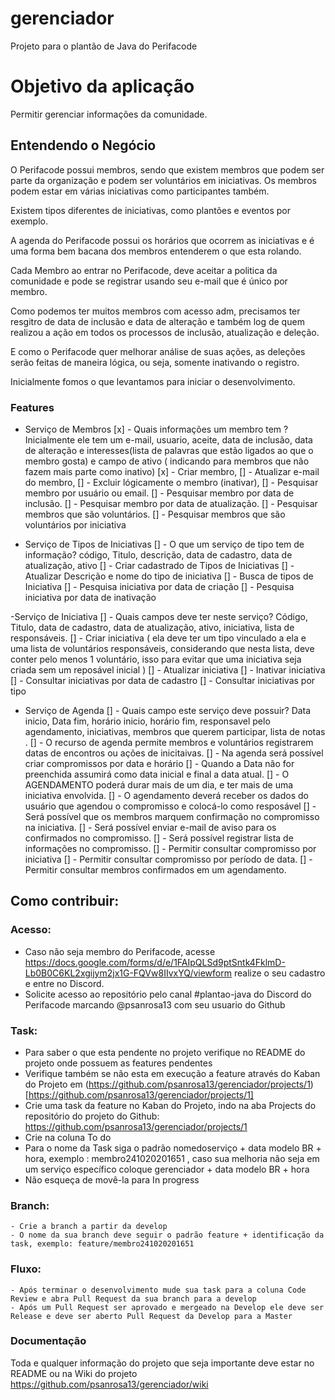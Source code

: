 # gerenciador
Projeto para o plantão de Java do Perifacode 

# Objetivo da aplicação
 Permitir gerenciar informações da comunidade.

## Entendendo o Negócio

O Perifacode possui membros, sendo que existem membros que podem ser parte da organização e podem ser voluntários em iniciativas.
Os membros podem estar em várias iniciativas como participantes também.

Existem tipos diferentes de iniciativas, como plantões e eventos por exemplo.

A agenda do Perifacode possui os horários que ocorrem as iniciativas e é uma forma bem bacana dos membros entenderem o que esta rolando.

Cada Membro ao entrar no Perifacode, deve aceitar a politica da comunidade e pode se registrar usando seu e-mail que é único por membro.

Como podemos ter muitos membros com acesso adm, precisamos ter resgitro de data de inclusão e data de alteração e também log de quem realizou a ação em todos os processos de inclusão, atualização e deleção.

E como o Perifacode quer melhorar análise de suas ações, as deleções serão feitas de maneira lógica, ou seja, somente inativando o registro.

Inicialmente fomos o que levantamos para iniciar o desenvolvimento.

### Features

- Serviço de Membros
   [x] - Quais informações um membro tem ? Inicialmente ele tem um e-mail, usuario, aceite, data de inclusão, data de alteração e interesses(lista de palavras que estão ligados ao que o membro gosta) e campo de ativo ( indicando para membros que não fazem mais parte como inativo)
   [x] - Criar membro,
   [] - Atualizar e-mail do membro,
   [] - Excluir lógicamente o membro (inativar),
   [] - Pesquisar membro por usuário ou email.
   [] - Pesquisar membro por data de inclusão.
   [] - Pesquisar membro por data de atualização.
   [] - Pesquisar membros que são voluntários.
   [] - Pesquisar membros que são voluntários por iniciativa
    
- Serviço de Tipos de Iniciativas
   [] - O que um serviço de tipo tem de informação? código, Titulo, descrição, data de cadastro, data de atualização, ativo
   [] - Criar cadastrado de Tipos de Iniciativas
   [] - Atualizar Descrição e nome do tipo de iniciativa
   [] - Busca de tipos de Iniciativa
   [] - Pesquisa iniciativa por data de criação
   [] - Pesquisa iniciativa por data de inativação
    
-Serviço de Iniciativa
   [] - Quais campos deve ter neste serviço? Código, Titulo, data de cadastro, data de atualização, ativo, iniciativa, lista de responsáveis.
   [] - Criar iniciativa ( ela deve ter um tipo vinculado a ela e uma lista de voluntários responsáveis, considerando que nesta lista, deve conter pelo menos 1 voluntário, isso para evitar que uma iniciativa seja criada sem um reposável inicial )
   [] - Atualizar iniciativa
   [] - Inativar iniciativa
   [] - Consultar iniciativas por data de cadastro
   [] - Consultar iniciativas por tipo

- Serviço de Agenda
   [] - Quais campo este serviço deve possuir? Data inicio, Data fim, horário inicio, horário fim, responsavel pelo agendamento, iniciativas, membros que querem participar, lista de notas .
   [] - O recurso de agenda permite membros e voluntários registrarem datas de encontros ou ações de inicitaivas.
   [] - Na agenda será possível criar compromissos por data e horário
   [] - Quando a Data não for preenchida assumirá como data inicial e final a data atual.
   [] - O AGENDAMENTO poderá durar mais de um dia, e ter mais de uma iniciativa envolvida.
   [] - O agendamento deverá receber os dados do usuário que agendou o compromisso e colocá-lo como resposável
   [] - Será possível que os membros marquem confirmação no compromisso na iniciativa.
   [] - Será possível enviar e-mail de aviso para os confirmados no compromisso.
   [] - Será possível registrar lista de informações no compromisso.
   [] - Permitir consultar compromisso por iniciativa
   [] - Permitir consultar compromisso por período de data.
   [] - Permitir consultar membros confirmados em um agendamento.


## Como contribuir:

###  Acesso:
- Caso não seja membro do Perifacode, acesse https://docs.google.com/forms/d/e/1FAIpQLSd9ptSntk4FklmD-Lb0B0C6KL2xgijym2jx1G-FQVw8IIvxYQ/viewform realize o seu cadastro e entre no Discord.
- Solicite acesso ao repositório pelo canal #plantao-java do Discord do Perifacode marcando @psanrosa13 com seu usuario do Github

### Task:

- Para saber o que esta pendente no projeto verifique no README do projeto onde possuem as features pendentes
- Verifique também se não esta em execução a feature através do Kaban do Projeto em (https://github.com/psanrosa13/gerenciador/projects/1)[https://github.com/psanrosa13/gerenciador/projects/1]
- Crie uma task da feature no Kaban do Projeto, indo na aba Projects do repositório do projeto do Github:
https://github.com/psanrosa13/gerenciador/projects/1
- Crie na coluna To do
- Para o nome da Task siga o padrão nomedoserviço + data modelo BR + hora, exemplo : membro241020201651 , caso sua melhoria não seja em um serviço específico coloque gerenciador + data modelo BR + hora
- Não esqueça de movê-la para In progress

### Branch:
    - Crie a branch a partir da develop
    - O nome da sua branch deve seguir o padrão feature + identificação da task, exemplo: feature/membro241020201651

### Fluxo:
    - Após terminar o desenvolvimento mude sua task para a coluna Code Review e abra Pull Request da sua branch para a develop
    - Após um Pull Request ser aprovado e mergeado na Develop ele deve ser Release e deve ser aberto Pull Request da Develop para a Master

### Documentação
Toda e qualquer informação do projeto que seja importante deve estar no README ou na Wiki do projeto https://github.com/psanrosa13/gerenciador/wiki
